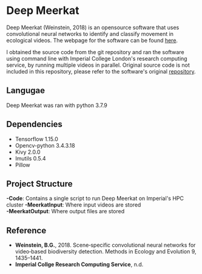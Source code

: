 # Deep Meerkat
Deep Meerkat (Weinstein, 2018) is an opensource software that uses convolutional neural networks to identify and classify movement in ecological videos. The webpage for the software can be found [here](http://benweinstein.weebly.com/deepmeerkat.html).

I obtained the source code from the git repository and ran the software using command line with Imperial College London's research computing service, by running multiple videos in parallel. Original source code is not included in this repository, please refer to the software's original [repository](https://github.com/bw4sz/DeepMeerkat).

## Langugae
Deep Meerkat was ran with python 3.7.9

## Dependencies
- Tensorflow 1.15.0
- Opencv-python 3.4.3.18
- Kivy 2.0.0
- Imutils 0.5.4
- Pillow

## Project Structure
**-Code**: Contains a single script to run Deep Meerkat on Imperial's HPC cluster
**-MeerkatInput**: Where input videos are stored  
**-MeerkatOutput**: Where output files are stored  


## Reference
- **Weinstein, B.G.**, 2018. Scene‐specific convolutional neural networks for video‐based biodiversity detection. Methods in Ecology and Evolution 9, 1435–1441.  
- **Imperial Collge Research Computing Service**, n.d.